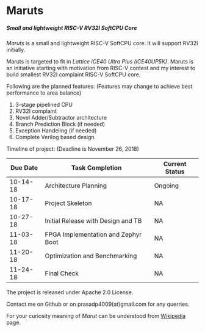# Maruts
##### Small and lightweight RISC-V RV32I SoftCPU Core

*Maruts* is a small and lightweight RISC-V SoftCPU core. It will support RV32I initially.

Maruts is targeted to fit in *Lattice iCE40 Ultra Plus (iCE40UP5K)*. Maruts is an initiative starting with motivation from RISC-V contest and my interest to build smallest RV32I complaint RISC-V SoftCPU core.

Following are the planned features: (Features may change to achieve best performance to area balance)

1. 3-stage pipelined CPU
2. RV32I complaint
3. Novel Adder/Subtractor architecture
4. Branch Prediction Block (if needed)
5. Exception Handeling (if needed)
6. Complete Verilog based design

Timeline of project: (Deadline is November 26, 2018)

Due Date | Task Completion | Current Status
---------|-----------------|-------------
10-14-18| Architecture Planning | Ongoing
10-17-18| Project Skeleton | NA
10-27-18| Initial Release with Design and TB | NA
11-03-18| FPGA Implementation and Zephyr Boot | NA
11-20-18| Optimization and Benchmarking | NA
11-24-18| Final Check |NA

The project is released under Apache 2.0 License.

Contact me on Github or on prasadp4009(at)gmail.com for any querries.

For your curiosity meaning of *Marut* can be understood from [Wikipedia] page.

[Wikipedia]: https://en.wikipedia.org/wiki/Maruts




